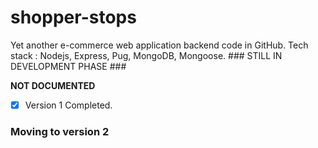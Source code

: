 # shopper-stops

Yet another e-commerce web application backend code in GitHub. Tech stack :  Nodejs, Express, Pug, MongoDB, Mongoose.  ### STILL IN DEVELOPMENT PHASE ###

**NOT DOCUMENTED**

- [x] Version 1 Completed.

### Moving to version 2